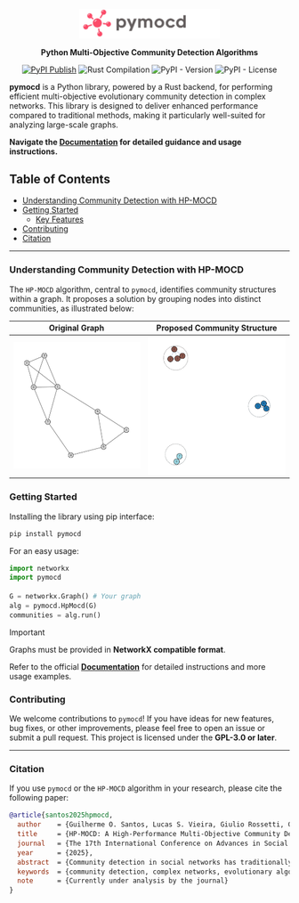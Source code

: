<div align="center">
  <img src="res/logo.png" alt="pymocd logo" width="50%">  
  
  <strong>Python Multi-Objective Community Detection Algorithms</strong>  

[![PyPI Publish](https://github.com/oliveira-sh/pymocd/actions/workflows/release.yml/badge.svg)](https://github.com/oliveira-sh/pymocd/actions/workflows/release.yml)
![Rust Compilation](https://img.shields.io/github/actions/workflow/status/oliveira-sh/pymocd/rust.yml)
![PyPI - Version](https://img.shields.io/pypi/v/pymocd)
![PyPI - License](https://img.shields.io/pypi/l/pymocd)

</div>

**pymocd** is a Python library, powered by a Rust backend, for performing efficient multi-objective evolutionary community detection in complex networks. This library is designed to deliver enhanced performance compared to traditional methods, making it particularly well-suited for analyzing large-scale graphs.

**Navigate the [Documentation](https://www.google.com/search?q=https://oliveira-sh.github.io/pymocd/) for detailed guidance and usage instructions.**

## Table of Contents
- [Understanding Community Detection with HP-MOCD](#understanding-community-detection-with-hp-mocd)
- [Getting Started](#getting-started)
  - [Key Features](#key-features)
- [Contributing](#contributing)
- [Citation](#citation)

---

### Understanding Community Detection with HP-MOCD

The `HP-MOCD` algorithm, central to `pymocd`, identifies community structures within a graph. It proposes a solution by grouping nodes into distinct communities, as illustrated below:

| Original Graph                         | Proposed Community Structure             |
| :------------------------------------: | :--------------------------------------: |
|  ![](res/original_graph.png)           | ![](res/proposed_solution.png)           |

### Getting Started

Installing the library using pip interface:

```bash
pip install pymocd
```

For an easy usage:

```python
import networkx
import pymocd

G = networkx.Graph() # Your graph
alg = pymocd.HpMocd(G)
communities = alg.run()
```
> [!IMPORTANT]
> Graphs must be provided in **NetworkX compatible format**.

Refer to the official **[Documentation](https://oliveira-sh.github.io/pymocd/)** for detailed instructions and more usage examples.

### Contributing

We welcome contributions to `pymocd`\! If you have ideas for new features, bug fixes, or other improvements, please feel free to open an issue or submit a pull request. This project is licensed under the **GPL-3.0 or later**.

---

### Citation

If you use `pymocd` or the `HP-MOCD` algorithm in your research, please cite the following paper:

```bibtex
@article{santos2025hpmocd,
  author    = {Guilherme O. Santos, Lucas S. Vieira, Giulio Rossetti, Carlos H. G. Ferreira and Gladston J. P. Moreira},
  title     = {HP-MOCD: A High-Performance Multi-Objective Community Detection Algorithm for Large-Scale Networks},
  journal   = {The 17th International Conference on Advances in Social Networks Analysis and Mining},
  year      = {2025},
  abstract  = {Community detection in social networks has traditionally been approached as a single-objective optimization problem, with various heuristics targeting specific community-defining metrics. However, this approach often proves inadequate for capturing the multifaceted nature of communities. We introduce HP-MOCD, a fully parallelized, evolutionary high-performance multi-objective community detection algorithm designed specifically for large-scale networks. Our implementation overcomes the computational challenges that typically limit multi-objective approaches in this domain. While performance may decrease with networks containing high proportions of inter-community edges, extensive evaluations on synthetic datasets demonstrate that HP-MOCD achieves an exceptional balance between scalability and detection accuracy. Available as open-source software, HP-MOCD offers researchers and practitioners a practical, powerful solution for complex network analysis, particularly for applications requiring both efficiency and detection quality.},
  keywords  = {community detection, complex networks, evolutionary algorithms, genetic algorithms, multi-objective},
  note      = {Currently under analysis by the journal}
}
```
